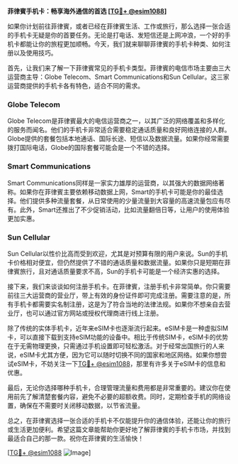 **菲律賓手机卡：畅享海外通信的首选 [[TG💪+ @esim1088](https://t.me/s/esim1088)]**

如果你计划前往菲律賓，或者已经在菲律賓生活、工作或旅行，那么选择一张合适的手机卡无疑是你的首要任务。无论是打电话、发短信还是上网冲浪，一个好的手机卡都能让你的旅程更加顺畅。今天，我们就来聊聊菲律賓的手机卡种类、如何注册以及使用技巧。

首先，让我们来了解一下菲律賓常见的手机卡类型。菲律賓的电信市场主要由三大运营商主导：Globe Telecom、Smart Communications和Sun Cellular。这三家运营商提供的手机卡各有特色，适合不同的需求。

### Globe Telecom

Globe Telecom是菲律賓最大的电信运营商之一，以其广泛的网络覆盖和多样化的服务而闻名。他们的手机卡非常适合需要稳定通话质量和良好网络连接的人群。Globe提供的套餐包括本地通话、国际长途、短信以及数据流量。如果你经常需要拨打国际电话，Globe的国际套餐可能会是一个不错的选择。

### Smart Communications

Smart Communications同样是一家实力雄厚的运营商，以其强大的数据网络著称。如果你在菲律賓主要依赖移动数据上网，Smart的手机卡可能是你的最佳选择。他们提供多种流量套餐，从日常使用的少量流量到大容量的高速流量包应有尽有。此外，Smart还推出了不少促销活动，比如流量翻倍日等，让用户的使用体验更加实惠。

### Sun Cellular

Sun Cellular以性价比高而受到欢迎，尤其是对预算有限的用户来说。Sun的手机卡价格相对便宜，但仍然提供了不错的通话质量和数据流量。如果你只是短期在菲律賓旅行，且对通话质量要求不高，Sun的手机卡可能是一个经济实惠的选择。

接下来，我们来谈谈如何注册手机卡。在菲律賓，注册手机卡非常简单。你只需要前往三大运营商的营业厅，带上有效的身份证件即可完成注册。需要注意的是，所有手机卡都需要实名制注册，这是为了符合当地的法律法规。如果你不想亲自去营业厅，也可以通过官方网站或授权代理商进行线上注册。

除了传统的实体手机卡，近年来eSIM卡也逐渐流行起来。eSIM卡是一种虚拟SIM卡，可以直接下载到支持eSIM功能的设备中。相比于传统SIM卡，eSIM卡的优势在于无需物理更换，只需通过手机设置即可轻松激活。对于经常出国旅行的人来说，eSIM卡尤其方便，因为它可以随时切换不同的国家和地区网络。如果你想尝试eSIM卡，不妨关注一下[TG💪+ @esim1088](https://t.me/s/esim1088)，那里有许多关于eSIM卡的信息和优惠。

最后，无论你选择哪种手机卡，合理管理流量和费用都是非常重要的。建议你在使用前先了解清楚套餐内容，避免不必要的超额收费。同时，定期检查手机的网络设置，确保在不需要时关闭移动数据，以节省流量。

总之，在菲律賓选择一张合适的手机卡不仅能提升你的通信体验，还能让你的旅行或生活更加便利。希望这篇文章能帮助你更好地了解菲律賓的手机卡市场，并找到最适合自己的那一款。祝你在菲律賓的生活愉快！

[[TG💪+ @esim1088](https://t.me/s/esim1088) ![Image](https://i.postimg.cc/4NQfJmqS/Snipaste-2025-05-13-00-14-12.png)]